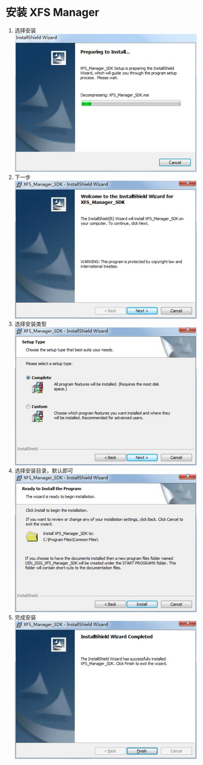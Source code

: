 # 安装 XFS Manager

1. 选择安装                                        
   ![](/assets/xfs-1.jpg)
2. 下一步                                        
   ![](/assets/xfs-2.jpg)
3. 选择安装类型                                        
   ![](/assets/xfs-3.jpg)
4. 选择安装目录，默认即可                                        
   ![](/assets/xfs-4.jpg)
5. 完成安装                                                            
   ![](/assets/xfs-5.jpg)



